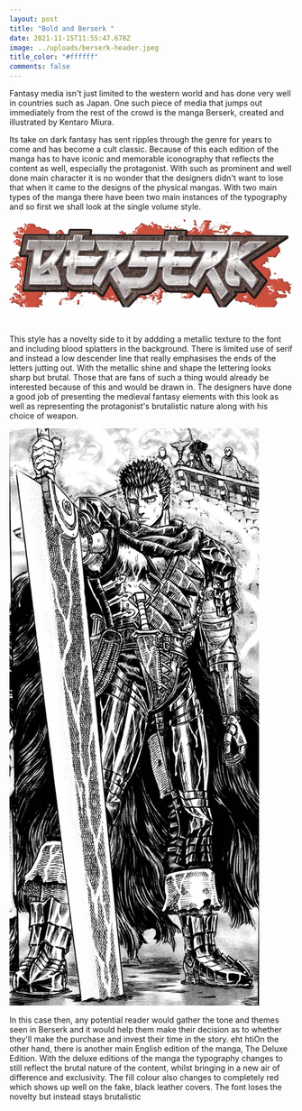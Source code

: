 ```yaml
---
layout: post
title: "Bold and Berserk "
date: 2021-11-15T11:55:47.678Z
image: ../uploads/berserk-header.jpeg
title_color: "#ffffff"
comments: false
---
```

Fantasy media isn't just limited to the western world and has done very well in countries such as Japan. One such piece of media that jumps out immediately from the rest of the crowd is the manga Berserk, created and illustrated by Kentaro Miura. 

Its take on dark fantasy has sent ripples through the genre for years to come and has become a cult classic. Because of this each edition of the manga has to have iconic and memorable iconography that reflects the content as well, especially the protagonist. With such as prominent and well done main character it is no wonder that the designers didn't want to lose that when it came to the designs of the physical mangas. With two main types of the manga there have been two main instances of the typography and so first we shall look at the single volume style. 

![The title of Berserk as seen on the singular English volumes ](../uploads/singular-volume-berserk-.jpeg)

![]()

This style has a novelty side to it by addding a metallic texture to the font and including blood splatters in the background. There is limited use of serif and instead a low descender line that really emphasises the ends of the letters jutting out. With the metallic shine and shape the lettering looks sharp but brutal. Those that are fans of such a thing would already be interested because of this and would be drawn in. The designers have done a good job of presenting the medieval fantasy elements with this look as well as representing the protagonist's brutalistic nature along with his choice of weapon.

![](../uploads/guts-w-dragonslayer-.png)

In this case then, any potential reader would gather the tone and themes seen in Berserk and it would help them make their decision as to whether they'll make the purchase and invest their time in the story.  eht htiOn the other hand, there is another main English edition of the manga, The Deluxe Edition. With the deluxe editions of the manga the typography changes to still reflect the brutal nature of the content, whilst bringing in a new air of difference and exclusivity. The fill colour also changes to completely red which shows up well on the fake, black leather covers. The font loses the novelty but instead stays brutalistic